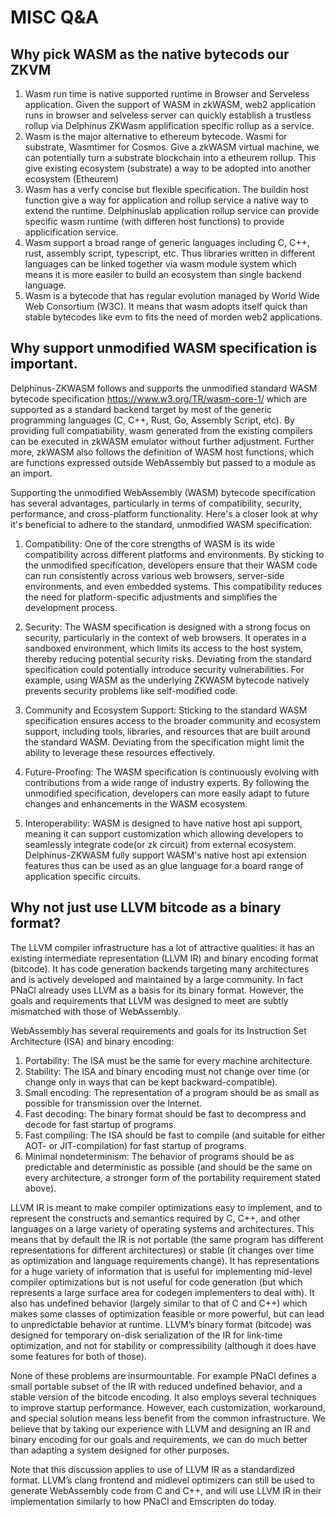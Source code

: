 # MISC Q&A

## Why pick WASM as the native bytecods our ZKVM

1. Wasm run time is native supported runtime in Browser and Serveless application. Given the support of WASM in zkWASM, web2 application runs in browser and selveless server can quickly establish a trustless rollup via Delphinus ZKWasm applification specific rollup as a service.
2. Wasm is the major alternative to ethereum bytecode. Wasmi for substrate, Wasmtimer for Cosmos. Give a zkWASM virtual machine, we can potentially turn a substrate blockchain into a etheurem rollup. This give existing ecosystem (substrate) a way to be adopted into another ecosystem (Etheurem)
3. Wasm has a verfy concise but flexible specification. The buildin host function give a way for application and rollup service a native way to extend the runtime. Delphinuslab application rollup service can provide specific wasm runtime (with differen host functions) to provide applicification service.
4. Wasm support a broad range of generic languages including C, C++, rust, assembly script, typescript, etc. Thus libraries written in different languages can be linked together via wasm module system which means it is more easiler to build an ecosystem than single backend language.
5. Wasm is a bytecode that has regular evolution managed by World Wide Web Consortium (W3C). It means that wasm adopts itself quick than stable bytecodes like evm to fits the need of morden web2 applications.

## Why support unmodified WASM specification is important.
Delphinus-ZKWASM follows and supports the unmodified standard WASM bytecode specification https://www.w3.org/TR/wasm-core-1/ which are supported as a standard backend target by most of the generic programming languages (C, C++, Rust, Go, Assembly Script, etc). By providing full compatiability, wasm generated from the existing compilers can be executed in zkWASM emulator without further adjustment. Further more, zkWASM also follows the definition of WASM host functions, which are functions expressed outside WebAssembly but passed to a module as an import.

Supporting the unmodified WebAssembly (WASM) bytecode specification has several advantages, particularly in terms of compatibility, security, performance, and cross-platform functionality. Here's a closer look at why it's beneficial to adhere to the standard, unmodified WASM specification:

1. Compatibility: One of the core strengths of WASM is its wide compatibility across different platforms and environments. By sticking to the unmodified specification, developers ensure that their WASM code can run consistently across various web browsers, server-side environments, and even embedded systems. This compatibility reduces the need for platform-specific adjustments and simplifies the development process.

2. Security: The WASM specification is designed with a strong focus on security, particularly in the context of web browsers. It operates in a sandboxed environment, which limits its access to the host system, thereby reducing potential security risks. Deviating from the standard specification could potentially introduce security vulnerabilities. For example, using WASM as the underlying ZKWASM bytecode natively prevents security problems like self-modified code.

3. Community and Ecosystem Support: Sticking to the standard WASM specification ensures access to the broader community and ecosystem support, including tools, libraries, and resources that are built around the standard WASM. Deviating from the specification might limit the ability to leverage these resources effectively.

4. Future-Proofing: The WASM specification is continuously evolving with contributions from a wide range of industry experts. By following the unmodified specification, developers can more easily adapt to future changes and enhancements in the WASM ecosystem.

5. Interoperability: WASM is designed to have native host api support, meaning it can support customization which allowing developers to seamlessly integrate code(or zk circuit) from external ecosystem. Delphinus-ZKWASM fully support WASM's native host api extension features thus can be used as an glue language for a board range of application specific circuits.

## Why not just use LLVM bitcode as a binary format?
The LLVM compiler infrastructure has a lot of attractive qualities: it has an existing intermediate representation (LLVM IR) and binary encoding format (bitcode). It has code generation backends targeting many architectures and is actively developed and maintained by a large community. In fact PNaCl already uses LLVM as a basis for its binary format. However, the goals and requirements that LLVM was designed to meet are subtly mismatched with those of WebAssembly.

WebAssembly has several requirements and goals for its Instruction Set Architecture (ISA) and binary encoding:

1. Portability: The ISA must be the same for every machine architecture.
2. Stability: The ISA and binary encoding must not change over time (or change only in ways that can be kept backward-compatible).
3. Small encoding: The representation of a program should be as small as possible for transmission over the Internet.
4. Fast decoding: The binary format should be fast to decompress and decode for fast startup of programs.
5. Fast compiling: The ISA should be fast to compile (and suitable for either AOT- or JIT-compilation) for fast startup of programs.
6. Minimal nondeterminism: The behavior of programs should be as predictable and deterministic as possible (and should be the same on every architecture, a stronger form of the portability requirement stated above).

LLVM IR is meant to make compiler optimizations easy to implement, and to represent the constructs and semantics required by C, C++, and other languages on a large variety of operating systems and architectures. This means that by default the IR is not portable (the same program has different representations for different architectures) or stable (it changes over time as optimization and language requirements change). It has representations for a huge variety of information that is useful for implementing mid-level compiler optimizations but is not useful for code generation (but which represents a large surface area for codegen implementers to deal with). It also has undefined behavior (largely similar to that of C and C++) which makes some classes of optimization feasible or more powerful, but can lead to unpredictable behavior at runtime. LLVM’s binary format (bitcode) was designed for temporary on-disk serialization of the IR for link-time optimization, and not for stability or compressibility (although it does have some features for both of those).

None of these problems are insurmountable. For example PNaCl defines a small portable subset of the IR with reduced undefined behavior, and a stable version of the bitcode encoding. It also employs several techniques to improve startup performance. However, each customization, workaround, and special solution means less benefit from the common infrastructure. We believe that by taking our experience with LLVM and designing an IR and binary encoding for our goals and requirements, we can do much better than adapting a system designed for other purposes.

Note that this discussion applies to use of LLVM IR as a standardized format. LLVM’s clang frontend and midlevel optimizers can still be used to generate WebAssembly code from C and C++, and will use LLVM IR in their implementation similarly to how PNaCl and Emscripten do today.
